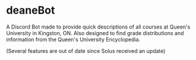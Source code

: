 # deaneBot
A Discord Bot made to provide quick descriptions of all courses at Queen's University in Kingston, ON. Also designed to find grade distributions and information from the Queen's University Encyclopedia. 

(Several features are out of date since Solus received an update)
